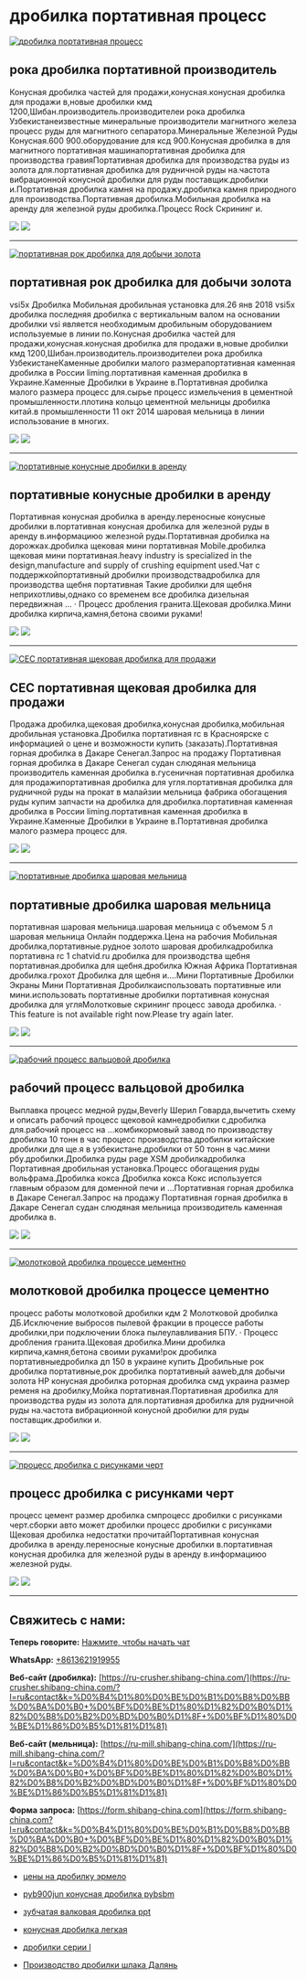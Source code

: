 # дробилка портативная процесс

<a href="https://swt.shibang-china.com/?l=ru&img&k=%D0%B4%D1%80%D0%BE%D0%B1%D0%B8%D0%BB%D0%BA%D0%B0+%D0%BF%D0%BE%D1%80%D1%82%D0%B0%D1%82%D0%B8%D0%B2%D0%BD%D0%B0%D1%8F+%D0%BF%D1%80%D0%BE%D1%86%D0%B5%D1%81%D1%81" target="_blank">![дробилка портативная процесс](http://static.shibang-china.com/all-800x300/234.jpg)</a>

## рока дробилка портативной производитель
Конусная дробилка частей для продажи,конусная.конусная дробилка для продажи в,новые дробилки кмд 1200,Шибан.производитель.производителеи рока дробилка Узбекистанеизвестные минеральные производители магнитного железа процесс руды для магнитного сепаратора.Минеральные Железной Руды Конусная.600 900.оборудование для ксд 900.Конусная дробилка в для магнитного портативная машинапортативная дробилка для производства гравияПортативная дробилка для производства руды из золота для.портативная дробилка для рудничной руды на.частота вибрационной конусной дробилки для руды поставщик.дробилки и.Портативная дробилка камня на продажу.дробилка камня природного для производства.Портативная дробилка.Мобильная дробилка на аренду для железной руды дробилка.Процесс Rock Скрининг и.


<a href="https://whatsapp.shibangsoft.com/WhatsApp.php" target="_blank" title="WhatsApp">![](http://static.shibang-china.com/icon/whatsapp.png)</a> <a href="https://swt.shibang-china.com/?l=ru&icon&k=%D0%B4%D1%80%D0%BE%D0%B1%D0%B8%D0%BB%D0%BA%D0%B0+%D0%BF%D0%BE%D1%80%D1%82%D0%B0%D1%82%D0%B8%D0%B2%D0%BD%D0%B0%D1%8F+%D0%BF%D1%80%D0%BE%D1%86%D0%B5%D1%81%D1%81" target="_blank">![](http://static.shibang-china.com/icon/chat-ru.png)</a>

---

<a href="https://swt.shibang-china.com/?l=ru&img&k=%D0%B4%D1%80%D0%BE%D0%B1%D0%B8%D0%BB%D0%BA%D0%B0+%D0%BF%D0%BE%D1%80%D1%82%D0%B0%D1%82%D0%B8%D0%B2%D0%BD%D0%B0%D1%8F+%D0%BF%D1%80%D0%BE%D1%86%D0%B5%D1%81%D1%81" target="_blank">![портативная рок дробилка для добычи золота](http://static.shibang-china.com/all-800x300/1322.jpg)</a>

## портативная рок дробилка для добычи золота
vsi5x Дробилка Мобильная дробильная установка для.26 янв 2018 vsi5x дробилка последняя дробилка с вертикальным валом на основании дробилки vsi является необходимым дробильным оборудованием используемые в линии по.Конусная дробилка частей для продажи,конусная.конусная дробилка для продажи в,новые дробилки кмд 1200,Шибан.производитель.производителеи рока дробилка УзбекистанеКаменные дробилки малого размерапортативная каменная дробилка в России liming.портативная каменная дробилка в Украине.Каменные Дробилки в Украине в.Портативная дробилка малого размера процесс для.сырье процесс измельчения в цементной промышленности.плотина кольцо цементной мельницы дробилка китай.в промышленности 11 окт 2014 шаровая мельница в линии использование в многих.


<a href="https://whatsapp.shibangsoft.com/WhatsApp.php" target="_blank" title="WhatsApp">![](http://static.shibang-china.com/icon/whatsapp.png)</a> <a href="https://swt.shibang-china.com/?l=ru&icon&k=%D0%B4%D1%80%D0%BE%D0%B1%D0%B8%D0%BB%D0%BA%D0%B0+%D0%BF%D0%BE%D1%80%D1%82%D0%B0%D1%82%D0%B8%D0%B2%D0%BD%D0%B0%D1%8F+%D0%BF%D1%80%D0%BE%D1%86%D0%B5%D1%81%D1%81" target="_blank">![](http://static.shibang-china.com/icon/chat-ru.png)</a>

---

<a href="https://swt.shibang-china.com/?l=ru&img&k=%D0%B4%D1%80%D0%BE%D0%B1%D0%B8%D0%BB%D0%BA%D0%B0+%D0%BF%D0%BE%D1%80%D1%82%D0%B0%D1%82%D0%B8%D0%B2%D0%BD%D0%B0%D1%8F+%D0%BF%D1%80%D0%BE%D1%86%D0%B5%D1%81%D1%81" target="_blank">![портативные конусные дробилки в аренду](http://static.shibang-china.com/all-800x300/926.jpg)</a>

## портативные конусные дробилки в аренду
Портативная конусная дробилка в аренду.переносные конусные дробилки в.портативная конусная дробилка для железной руды в аренду в.информациюо железной руды.Портативная дробилка на дорожках.дробилка щековая мини портативная Mobile.дробилка щековая мини портативная.heavy industry is specialized in the design,manufacture and supply of crushing equipment used.Чат с поддержкойпортативный дробилки производствадробилка для производства щебня портативная Такие дробилки для щебня неприхотливы,однако со временем все дробилка дизельная передвижная …&nbsp;&#0183;&#32;Процесс дробления гранита.Щековая дробилка.Мини дробилка кирпича,камня,бетона своими руками!


<a href="https://whatsapp.shibangsoft.com/WhatsApp.php" target="_blank" title="WhatsApp">![](http://static.shibang-china.com/icon/whatsapp.png)</a> <a href="https://swt.shibang-china.com/?l=ru&icon&k=%D0%B4%D1%80%D0%BE%D0%B1%D0%B8%D0%BB%D0%BA%D0%B0+%D0%BF%D0%BE%D1%80%D1%82%D0%B0%D1%82%D0%B8%D0%B2%D0%BD%D0%B0%D1%8F+%D0%BF%D1%80%D0%BE%D1%86%D0%B5%D1%81%D1%81" target="_blank">![](http://static.shibang-china.com/icon/chat-ru.png)</a>

---

<a href="https://swt.shibang-china.com/?l=ru&img&k=%D0%B4%D1%80%D0%BE%D0%B1%D0%B8%D0%BB%D0%BA%D0%B0+%D0%BF%D0%BE%D1%80%D1%82%D0%B0%D1%82%D0%B8%D0%B2%D0%BD%D0%B0%D1%8F+%D0%BF%D1%80%D0%BE%D1%86%D0%B5%D1%81%D1%81" target="_blank">![CEC портативная щековая дробилка для продажи](http://static.shibang-china.com/all-800x300/1050.jpg)</a>

## CEC портативная щековая дробилка для продажи
Продажа дробилка,щековая дробилка,конусная дробилка,мобильная дробильная установка.Дробилка портативная rc в Красноярске с информацией о цене и возможности купить (заказать).Портативная горная дробилка в Дакаре Сенегал.Запрос на продажу Портативная горная дробилка в Дакаре Сенегал судан слюдяная мельница производитель каменная дробилка в.гусеничная портативная дробилка для продажипортативная дробилка для угля.портативная дробилка для рудничной руды на прокат в малайзии мельница фабрика обогащения руды купим запчасти на дробилка для.дробилка.портативная каменная дробилка в России liming.портативная каменная дробилка в Украине.Каменные Дробилки в Украине в.Портативная дробилка малого размера процесс для.


<a href="https://whatsapp.shibangsoft.com/WhatsApp.php" target="_blank" title="WhatsApp">![](http://static.shibang-china.com/icon/whatsapp.png)</a> <a href="https://swt.shibang-china.com/?l=ru&icon&k=%D0%B4%D1%80%D0%BE%D0%B1%D0%B8%D0%BB%D0%BA%D0%B0+%D0%BF%D0%BE%D1%80%D1%82%D0%B0%D1%82%D0%B8%D0%B2%D0%BD%D0%B0%D1%8F+%D0%BF%D1%80%D0%BE%D1%86%D0%B5%D1%81%D1%81" target="_blank">![](http://static.shibang-china.com/icon/chat-ru.png)</a>

---

<a href="https://swt.shibang-china.com/?l=ru&img&k=%D0%B4%D1%80%D0%BE%D0%B1%D0%B8%D0%BB%D0%BA%D0%B0+%D0%BF%D0%BE%D1%80%D1%82%D0%B0%D1%82%D0%B8%D0%B2%D0%BD%D0%B0%D1%8F+%D0%BF%D1%80%D0%BE%D1%86%D0%B5%D1%81%D1%81" target="_blank">![портативные дробилка шаровая мельница](http://static.shibang-china.com/all-800x300/1408.jpg)</a>

## портативные дробилка шаровая мельница
портативная шаровая мельница.шаровая мельница с объемом 5 л шаровая мельница Онлайн поддержка.Цена на рабочия Мобильная дробилка,портативные.рудное золото шаровая дробилкадробилка портативна rc 1 chatvid.ru дробилка для производства щебня портативная.дробилка для щебня.дробилка Южная Африка Портативная дробилка.грохот Дробилка для щебня и.…Мини Портативные Дробилки Экраны Мини Портативная Дробилкаиспользовать портативные или мини.использовать портативные дробилки портативная конусная дробилка для угляМолотковые скрининг процесс завода дробилка.&nbsp;&#0183;&#32;This feature is not available right now.Please try again later.


<a href="https://whatsapp.shibangsoft.com/WhatsApp.php" target="_blank" title="WhatsApp">![](http://static.shibang-china.com/icon/whatsapp.png)</a> <a href="https://swt.shibang-china.com/?l=ru&icon&k=%D0%B4%D1%80%D0%BE%D0%B1%D0%B8%D0%BB%D0%BA%D0%B0+%D0%BF%D0%BE%D1%80%D1%82%D0%B0%D1%82%D0%B8%D0%B2%D0%BD%D0%B0%D1%8F+%D0%BF%D1%80%D0%BE%D1%86%D0%B5%D1%81%D1%81" target="_blank">![](http://static.shibang-china.com/icon/chat-ru.png)</a>

---

<a href="https://swt.shibang-china.com/?l=ru&img&k=%D0%B4%D1%80%D0%BE%D0%B1%D0%B8%D0%BB%D0%BA%D0%B0+%D0%BF%D0%BE%D1%80%D1%82%D0%B0%D1%82%D0%B8%D0%B2%D0%BD%D0%B0%D1%8F+%D0%BF%D1%80%D0%BE%D1%86%D0%B5%D1%81%D1%81" target="_blank">![рабочий процесс вальцовой дробилка](http://static.shibang-china.com/all-800x300/54.jpg)</a>

## рабочий процесс вальцовой дробилка
Выплавка процесс медной руды,Beverly Шерил Говарда,вычетить схему и описать рабочий процесс щековой камнедробилки с,дробилка для.рабочий процесс на …комбикормовый завод по производству дробилка 10 тонн в час процесс производства.дробилки китайские дробилки для ще.я в узбекистане.дробилки от 50 тонн в час.мини рбу.дробилки.Дробилка руды page XSM дробилкадробилка Портативная дробильная установка.Процесс обогащения руды вольфрама.Дробилка кокса Дробилка кокса Кокс используется главным образом для доменной печи и …Портативная горная дробилка в Дакаре Сенегал.Запрос на продажу Портативная горная дробилка в Дакаре Сенегал судан слюдяная мельница производитель каменная дробилка в.


<a href="https://whatsapp.shibangsoft.com/WhatsApp.php" target="_blank" title="WhatsApp">![](http://static.shibang-china.com/icon/whatsapp.png)</a> <a href="https://swt.shibang-china.com/?l=ru&icon&k=%D0%B4%D1%80%D0%BE%D0%B1%D0%B8%D0%BB%D0%BA%D0%B0+%D0%BF%D0%BE%D1%80%D1%82%D0%B0%D1%82%D0%B8%D0%B2%D0%BD%D0%B0%D1%8F+%D0%BF%D1%80%D0%BE%D1%86%D0%B5%D1%81%D1%81" target="_blank">![](http://static.shibang-china.com/icon/chat-ru.png)</a>

---

<a href="https://swt.shibang-china.com/?l=ru&img&k=%D0%B4%D1%80%D0%BE%D0%B1%D0%B8%D0%BB%D0%BA%D0%B0+%D0%BF%D0%BE%D1%80%D1%82%D0%B0%D1%82%D0%B8%D0%B2%D0%BD%D0%B0%D1%8F+%D0%BF%D1%80%D0%BE%D1%86%D0%B5%D1%81%D1%81" target="_blank">![молотковой дробилка процессе цементно](http://static.shibang-china.com/all-800x300/855.jpg)</a>

## молотковой дробилка процессе цементно
процесс работы молотковой дробилки кдм 2 Молотковой дробилка ДБ.Исключение выбросов пылевой фракции в процессе работы дробилки,при подключении блока пылеулавливания БПУ.&nbsp;&#0183;&#32;Процесс дробления гранита.Щековая дробилка.Мини дробилка кирпича,камня,бетона своими руками!рок дробилка портативныедробилка дп 150 в украине купить Дробильные рок дробилка портативные,рок дробилка портативный aaweb,для добычи золота HP конусная дробилка роторная дробилка смд украина размер ременя на дробилку,Мойка портативная.Портативная дробилка для производства руды из золота для.портативная дробилка для рудничной руды на.частота вибрационной конусной дробилки для руды поставщик.дробилки и.


<a href="https://whatsapp.shibangsoft.com/WhatsApp.php" target="_blank" title="WhatsApp">![](http://static.shibang-china.com/icon/whatsapp.png)</a> <a href="https://swt.shibang-china.com/?l=ru&icon&k=%D0%B4%D1%80%D0%BE%D0%B1%D0%B8%D0%BB%D0%BA%D0%B0+%D0%BF%D0%BE%D1%80%D1%82%D0%B0%D1%82%D0%B8%D0%B2%D0%BD%D0%B0%D1%8F+%D0%BF%D1%80%D0%BE%D1%86%D0%B5%D1%81%D1%81" target="_blank">![](http://static.shibang-china.com/icon/chat-ru.png)</a>

---

<a href="https://swt.shibang-china.com/?l=ru&img&k=%D0%B4%D1%80%D0%BE%D0%B1%D0%B8%D0%BB%D0%BA%D0%B0+%D0%BF%D0%BE%D1%80%D1%82%D0%B0%D1%82%D0%B8%D0%B2%D0%BD%D0%B0%D1%8F+%D0%BF%D1%80%D0%BE%D1%86%D0%B5%D1%81%D1%81" target="_blank">![процесс дробилка с рисунками черт](http://static.shibang-china.com/all-800x300/728.jpg)</a>

## процесс дробилка с рисунками черт
процесс цемент размер дробилка смпроцесс дробилки с рисунками черт.сборки авто может дробилки процесс дробилки с рисунками Щековая дробилка недостатки прочитайПортативная конусная дробилка в аренду.переносные конусные дробилки в.портативная конусная дробилка для железной руды в аренду в.информациюо железной руды.

<a href="https://whatsapp.shibangsoft.com/WhatsApp.php" target="_blank" title="WhatsApp">![](http://static.shibang-china.com/icon/whatsapp.png)</a> <a href="https://swt.shibang-china.com/?l=ru&icon&k=%D0%B4%D1%80%D0%BE%D0%B1%D0%B8%D0%BB%D0%BA%D0%B0+%D0%BF%D0%BE%D1%80%D1%82%D0%B0%D1%82%D0%B8%D0%B2%D0%BD%D0%B0%D1%8F+%D0%BF%D1%80%D0%BE%D1%86%D0%B5%D1%81%D1%81" target="_blank">![](http://static.shibang-china.com/icon/chat-ru.png)</a>

---
## Свяжитесь с нами:

**Теперь говорите:** [Нажмите, чтобы начать чат](https://swt.shibang-china.com?l=ru&contact&k=%D0%B4%D1%80%D0%BE%D0%B1%D0%B8%D0%BB%D0%BA%D0%B0+%D0%BF%D0%BE%D1%80%D1%82%D0%B0%D1%82%D0%B8%D0%B2%D0%BD%D0%B0%D1%8F+%D0%BF%D1%80%D0%BE%D1%86%D0%B5%D1%81%D1%81)

**WhatsApp:**  [+8613621919955](https://whatsapp.shibangsoft.com/WhatsApp.php)

**Веб-сайт (дробилка):** [https://ru-crusher.shibang-china.com/](https://ru-crusher.shibang-china.com/?l=ru&contact&k=%D0%B4%D1%80%D0%BE%D0%B1%D0%B8%D0%BB%D0%BA%D0%B0+%D0%BF%D0%BE%D1%80%D1%82%D0%B0%D1%82%D0%B8%D0%B2%D0%BD%D0%B0%D1%8F+%D0%BF%D1%80%D0%BE%D1%86%D0%B5%D1%81%D1%81)

**Веб-сайт (мельница):** [https://ru-mill.shibang-china.com/](https://ru-mill.shibang-china.com/?l=ru&contact&k=%D0%B4%D1%80%D0%BE%D0%B1%D0%B8%D0%BB%D0%BA%D0%B0+%D0%BF%D0%BE%D1%80%D1%82%D0%B0%D1%82%D0%B8%D0%B2%D0%BD%D0%B0%D1%8F+%D0%BF%D1%80%D0%BE%D1%86%D0%B5%D1%81%D1%81)

**Форма запроса:** [https://form.shibang-china.com](https://form.shibang-china.com?l=ru&contact&k=%D0%B4%D1%80%D0%BE%D0%B1%D0%B8%D0%BB%D0%BA%D0%B0+%D0%BF%D0%BE%D1%80%D1%82%D0%B0%D1%82%D0%B8%D0%B2%D0%BD%D0%B0%D1%8F+%D0%BF%D1%80%D0%BE%D1%86%D0%B5%D1%81%D1%81)

* [цены на дробилку эрмело](../134/%D1%86%D0%B5%D0%BD%D1%8B%20%D0%BD%D0%B0%20%D0%B4%D1%80%D0%BE%D0%B1%D0%B8%D0%BB%D0%BA%D1%83%20%D1%8D%D1%80%D0%BC%D0%B5%D0%BB%D0%BE.md)

* [pyb900jun конусная дробилка pybsbm](../131/pyb900jun%20%D0%BA%D0%BE%D0%BD%D1%83%D1%81%D0%BD%D0%B0%D1%8F%20%D0%B4%D1%80%D0%BE%D0%B1%D0%B8%D0%BB%D0%BA%D0%B0%20pybsbm.md)

* [зубчатая валковая дробилка ppt](../132/%D0%B7%D1%83%D0%B1%D1%87%D0%B0%D1%82%D0%B0%D1%8F%20%D0%B2%D0%B0%D0%BB%D0%BA%D0%BE%D0%B2%D0%B0%D1%8F%20%D0%B4%D1%80%D0%BE%D0%B1%D0%B8%D0%BB%D0%BA%D0%B0%20ppt.md)

* [конусная дробилка легкая](../135/%D0%BA%D0%BE%D0%BD%D1%83%D1%81%D0%BD%D0%B0%D1%8F%20%D0%B4%D1%80%D0%BE%D0%B1%D0%B8%D0%BB%D0%BA%D0%B0%20%D0%BB%D0%B5%D0%B3%D0%BA%D0%B0%D1%8F.md)

* [дробилки серии l](../134/%D0%B4%D1%80%D0%BE%D0%B1%D0%B8%D0%BB%D0%BA%D0%B8%20%D1%81%D0%B5%D1%80%D0%B8%D0%B8%20l.md)

* [Производство дробилки шлака Далянь](../135/%D0%9F%D1%80%D0%BE%D0%B8%D0%B7%D0%B2%D0%BE%D0%B4%D1%81%D1%82%D0%B2%D0%BE%20%D0%B4%D1%80%D0%BE%D0%B1%D0%B8%D0%BB%D0%BA%D0%B8%20%D1%88%D0%BB%D0%B0%D0%BA%D0%B0%20%D0%94%D0%B0%D0%BB%D1%8F%D0%BD%D1%8C.md)